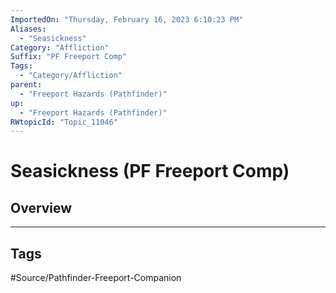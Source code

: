 ```yaml
---
ImportedOn: "Thursday, February 16, 2023 6:10:23 PM"
Aliases:
  - "Seasickness"
Category: "Affliction"
Suffix: "PF Freeport Comp"
Tags:
  - "Category/Affliction"
parent:
  - "Freeport Hazards (Pathfinder)"
up:
  - "Freeport Hazards (Pathfinder)"
RWtopicId: "Topic_11046"
---
```

# Seasickness (PF Freeport Comp)
## Overview

---
## Tags
#Source/Pathfinder-Freeport-Companion

